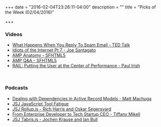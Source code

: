 +++
date = "2016-02-04T23:26:11-04:00"
description = ""
title = "Picks of the Week (02/04/2016)"

+++

<h3 id="videos:7e6159ec28eac22e370ef7d8166f2d74">Videos</h3>

<ul>
<li><a href="https://www.ted.com/talks/james_veitch_this_is_what_happens_when_you_reply_to_spam_email?language=en">What Happens When You Reply To Spam Email - TED Talk</a></li>
<li><a href="https://www.youtube.com/watch?v=1T1B-l9RPaQ">Idiots of the Internet Pt 7 - Joe Santagato</a></li>
<li><a href="https://www.youtube.com/watch?v=hVRkG1CQScA">AMP Anatomy - SFHTML5</a></li>
<li><a href="https://www.youtube.com/watch?v=1XlJiIIBPnE">AMP Q&amp;A - SFHTML5</a></li>
<li><a href="https://www.youtube.com/watch?v=X-qZu2Aoo98">RAIL: Putting the User at the Center of Performance - Paul Irish</a></li>
</ul>

<p><br /></p>

<h3 id="podcasts:7e6159ec28eac22e370ef7d8166f2d74">Podcasts</h3>

<ul>
<li><a href="http://www.fullstackradio.com/34">Dealing with Dependencies in Active Record Models - Matt Machuga</a></li>
<li><a href="https://devchat.tv/js-jabber/194-jsj-javascript-tools-fatigue">JSJ JavaScript Tool Fatigue</a></li>
<li><a href="https://devchat.tv/js-jabber/195-jsj-rollup-js-with-rich-harris-and-oskar-segersv-rd">JSJ Rollup.js - Rich Harris and Oskar Segersvard</a></li>
<li><a href="http://hanselminutes.com/510/from-enterprise-developer-to-tech-startup-ceo-with-tiffany-mikell">From Enterprise Developer to Tech Startup CEO - Tiffany Mikell</a></li>
<li><a href="https://devchat.tv/js-jabber/196-jsj-tabris-js-with-jochen-krause-and-ian-bull">JSJ Tabris.js - Jochen Krause and Ian Bull</a></li>
</ul>
